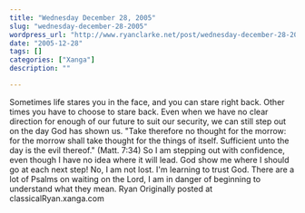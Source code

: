 ```yaml
---
title: "Wednesday December 28, 2005"
slug: "wednesday-december-28-2005"
wordpress_url: "http://www.ryanclarke.net/post/wednesday-december-28-2005/"
date: "2005-12-28"
tags: []
categories: ["Xanga"]
description: ""

---
```


Sometimes life stares you in the face, and you can stare right back. Other times you have to choose to stare back.
 Even when we have no clear direction for enough of our future to suit our security, we can still step out on the day God has shown us. "Take therefore no thought for the morrow: for the morrow shall take thought for the things of itself. Sufficient unto the day is the evil thereof." (Matt. 7:34) So I am stepping out with confidence, even though I have no idea where it will lead. God show me where I should go at each next step!
 No, I am not lost. I'm learning to trust God. There are a lot of Psalms on waiting on the Lord, I am in danger of beginning to understand what they mean.
 Ryan
Originally posted at classicalRyan.xanga.com

